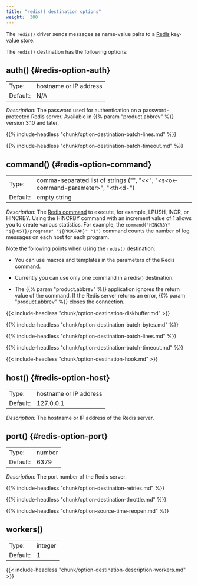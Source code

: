 ```yaml
---
title: "redis() destination options"
weight:  300
---
```

<!-- DISCLAIMER: This file is based on the syslog-ng Open Source Edition documentation https://github.com/balabit/syslog-ng-ose-guides/commit/2f4a52ee61d1ea9ad27cb4f3168b95408fddfdf2 and is used under the terms of The syslog-ng Open Source Edition Documentation License. The file has been modified by Axoflow. -->

The `redis()` driver sends messages as name-value pairs to a [Redis](https://redis.io/) key-value store.

The `redis()` destination has the following options:

## auth() {#redis-option-auth}

|          |                        |
| -------- | ---------------------- |
| Type:    | hostname or IP address |
| Default: | N/A                    |

*Description:* The password used for authentication on a password-protected Redis server. Available in {{% param "product.abbrev" %}} version 3.10 and later.

{{% include-headless "chunk/option-destination-batch-lines.md" %}}

{{% include-headless "chunk/option-destination-batch-timeout.md" %}}

## command() {#redis-option-command}

|          |                                                                                                                                                     |
| -------- | --------------------------------------------------------------------------------------------------------------------------------------------------- |
| Type:    | comma-separated list of strings ("<dis-command>", "<<<t-command-parameter>", "<s<o<-command-parameter>", "<th<d-<mmand-parameter>") |
| Default: | empty string                                                                                                                                        |

*Description:* The [Redis command](https://redis.io/commands) to execute, for example, LPUSH, INCR, or HINCRBY. Using the HINCRBY command with an increment value of 1 allows you to create various statistics. For example, the `command("HINCRBY" "${HOST}/programs" "${PROGRAM}" "1")` command counts the number of log messages on each host for each program.

Note the following points when using the `redis()` destination:

  - You can use macros and templates in the parameters of the Redis command.

  - Currently you can use only one command in a redis() destination.

  - The {{% param "product.abbrev" %}} application ignores the return value of the command. If the Redis server returns an error, {{% param "product.abbrev" %}} closes the connection.

{{< include-headless "chunk/option-destination-diskbuffer.md" >}}

{{% include-headless "chunk/option-destination-batch-bytes.md" %}}

{{% include-headless "chunk/option-destination-batch-lines.md" %}}

{{% include-headless "chunk/option-destination-batch-timeout.md" %}}

{{< include-headless "chunk/option-destination-hook.md" >}}

## host() {#redis-option-host}

|          |                        |
| -------- | ---------------------- |
| Type:    | hostname or IP address |
| Default: | 127.0.0.1              |

*Description:* The hostname or IP address of the Redis server.

## port() {#redis-option-port}

|          |        |
| -------- | ------ |
| Type:    | number |
| Default: | 6379   |

*Description:* The port number of the Redis server.

{{% include-headless "chunk/option-destination-retries.md" %}}

{{% include-headless "chunk/option-destination-throttle.md" %}}

{{% include-headless "chunk/option-source-time-reopen.md" %}}


## workers()

|          |         |
| -------- | ------- |
| Type:    | integer |
| Default: | 1       |

{{< include-headless "chunk/option-destination-description-workers.md" >}}

